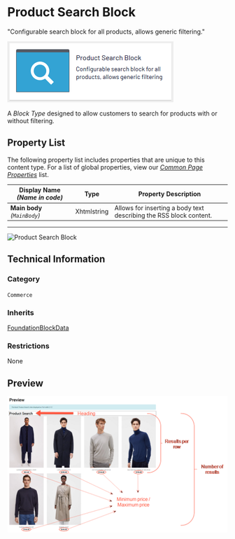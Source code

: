 # Product Search Block
"Configurable search block for all products, allows generic filtering."

![Product Search Block](Screenshots/Product%20Search%20Block%20-%20icon.png)

A *Block Type* designed to allow customers to search for products with or without filtering.

## Property List
The following property list includes properties that are unique to this content type. For a list of global properties, view our [*Common Page Properties*](./Common%20Page%20Properties.md) list.

Display Name *(Name in code)* | Type | Property Description
--------------|------|---------------
**Main body** *(`MainBody`)* | Xhtmlstring | Allows for inserting a body text describing the RSS block content.

** **
![Product Search Block](Screenshots/Product%20Search%20Block%20-%20Content%20type.png)

## Technical Information

### Category
`Commerce`

### Inherits
[FoundationBlockData](#)

### Restrictions
None

## Preview
![Product Search Block](Screenshots/Product%20Search%20Block%20-%20Preview.png)


